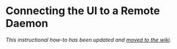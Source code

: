 # Connecting the UI to a Remote Daemon

_This instructional how-to has been updated and [moved to the wiki](https://github.com/MintNetwork/mint-blockchain/wiki/Connecting-the-UI-to-a-remote-daemon)._
